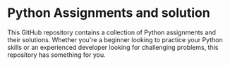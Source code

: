 # Python Assignments and solution

This GitHub repository contains a collection of Python assignments and their solutions. Whether you're a beginner looking to practice your Python skills or an experienced developer looking for challenging problems, this repository has something for you.

